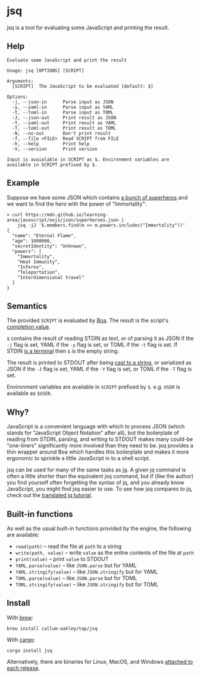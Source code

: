 # jsq

jsq is a tool for evaluating some JavaScript and printing the result.

## Help

```
Evaluate some JavaScript and print the result

Usage: jsq [OPTIONS] [SCRIPT]

Arguments:
  [SCRIPT]  The JavaScript to be evaluated [default: $]

Options:
  -j, --json-in      Parse input as JSON
  -y, --yaml-in      Parse input as YAML
  -t, --toml-in      Parse input as TOML
  -J, --json-out     Print result as JSON
  -Y, --yaml-out     Print result as YAML
  -T, --toml-out     Print result as TOML
  -N, --no-out       Don't print result
  -f, --file <FILE>  Read SCRIPT from FILE
  -h, --help         Print help
  -V, --version      Print version

Input is avaialable in SCRIPT as $. Environment variables are available in SCRIPT prefixed by $.
```

## Example

Suppose we have some JSON which contains [a bunch of superheros][] and we want to find the hero with
the power of "Immortality":

```
> curl https://mdn.github.io/learning-area/javascript/oojs/json/superheroes.json |
    jsq -jJ '$.members.find(m => m.powers.includes("Immortality"))'
{
  "name": "Eternal Flame",
  "age": 1000000,
  "secretIdentity": "Unknown",
  "powers": [
    "Immortality",
    "Heat Immunity",
    "Inferno",
    "Teleportation",
    "Interdimensional travel"
  ]
}
```

## Semantics

The provided `SCRIPT` is evaluated by [Boa][]. The result is the script's [completion value][].

`$` contains the result of reading STDIN as text, or of parsing it as JSON if the `-j` flag is set,
YAML if the `-y` flag is set, or TOML if the `-t` flag is set. If STDIN [is a terminal][] then `$`
is the empty string.

The result is printed to STDOUT after being [cast to a string][], or serialized as JSON if the `-J`
flag is set, YAML if the `-Y` flag is set, or TOML if the `-T` flag is set.

Environment variables are available in `SCRIPT` prefixed by `$`. e.g. `USER` is available as
`$USER`.

## Why?

JavaScript is a convenient language with which to process JSON (which stands for "JavaScript Object
Notation" after all), but the boilerplate of reading from STDIN, parsing, and writing to STDOUT
makes many could-be "one-liners" significantly more involved than they need to be. jsq provides a
thin wrapper around Boa which handles this boilerplate and makes it more ergonomic to sprinkle a
little JavaScript in to a shell script.

jsq can be used for many of the same tasks as [jq][]. A given jq command is often a little shorter
than the equivalent jsq command, but if (like the author) you find yourself often forgetting the
syntax of jq, and you already know JavaScript, you might find jsq easier to use. To see how jsq
compares to jq, check out the [translated jq tutorial][].

## Built-in functions

As well as the usual built-in functions provided by the engine, the following are available:

- `read(path)` – read the file at `path` to a string
- `write(path, value)` – write `value` as the entire contents of the file at `path`
- `print(value)` – print `value` to STDOUT
- `YAML.parse(value)` – like `JSON.parse` but for YAML
- `YAML.stringify(value)` – like `JSON.stringify` but for YAML
- `TOML.parse(value)` – like `JSON.parse` but for TOML
- `TOML.stringify(value)` – like `JSON.stringify` but for TOML

## Install

With [brew][]:

```
brew install callum-oakley/tap/jsq
```

With [cargo][]:

```
cargo install jsq
```

Alternatively, there are binaries for Linux, MacOS, and Windows [attached to each release][].

[a bunch of superheros]: https://mdn.github.io/learning-area/javascript/oojs/json/superheroes.json
[attached to each release]: https://github.com/callum-oakley/jsq/releases
[Boa]: https://boajs.dev/
[brew]: https://brew.sh/
[cargo]: https://www.rust-lang.org/tools/install
[cast to a string]: https://developer.mozilla.org/en-US/docs/Web/JavaScript/Reference/Global_Objects/Object/toString
[completion value]: https://developer.mozilla.org/en-US/docs/Web/JavaScript/Reference/Global_Objects/eval
[is a terminal]: https://doc.rust-lang.org/beta/std/io/trait.IsTerminal.html#tymethod.is_terminal
[jq]: https://jqlang.github.io/jq/
[translated jq tutorial]: /tutorial.md
